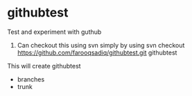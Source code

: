githubtest
==========

Test and experiment with guthub 

1. Can checkout this using svn simply by using 
svn checkout https://github.com/farooqsadiq/githubtest.git githubtest

This will create 
githubtest
- branches
- trunk

